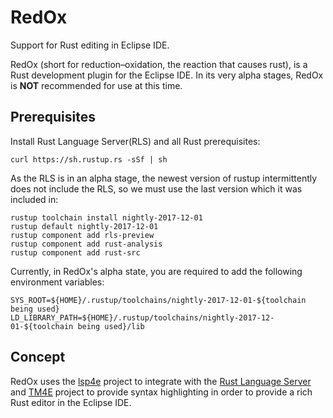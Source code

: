 # RedOx
Support for Rust editing in Eclipse IDE.

RedOx (short for reduction–oxidation, the reaction that causes rust), is a Rust development plugin for the Eclipse IDE. In its very alpha stages, RedOx is __NOT__ recommended for use at this time.

## Prerequisites
Install Rust Language Server(RLS) and all Rust prerequisites:
```
curl https://sh.rustup.rs -sSf | sh
```

As the RLS is in an alpha stage, the newest version of rustup intermittently does not include the RLS, so we must use the last version which it was included in:
```
rustup toolchain install nightly-2017-12-01
rustup default nightly-2017-12-01
rustup component add rls-preview
rustup component add rust-analysis
rustup component add rust-src
```

Currently, in RedOx's alpha state, you are required to add the following environment variables:
```
SYS_ROOT=${HOME}/.rustup/toolchains/nightly-2017-12-01-${toolchain being used}
LD_LIBRARY_PATH=${HOME}/.rustup/toolchains/nightly-2017-12-01-${toolchain being used}/lib
```

## Concept

RedOx uses the [lsp4e](https://projects.eclipse.org/projects/technology.lsp4e) project to integrate with the [Rust Language Server](https://github.com/rust-lang-nursery/rls) and [TM4E](https://projects.eclipse.org/projects/technology.tm4e) project to provide syntax highlighting in order to provide a rich Rust editor in the Eclipse IDE.
